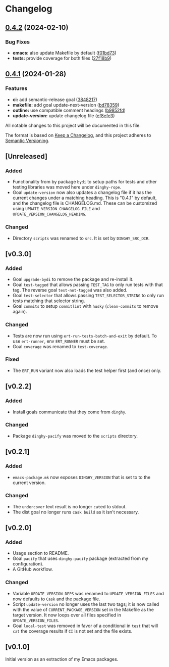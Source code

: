 # Changelog

## [0.4.2](https://github.com/Walheimat/dinghy/compare/v0.4.1...v0.4.2) (2024-02-10)


### Bug Fixes

* **emacs:** also update Makefile by default ([f01bd73](https://github.com/Walheimat/dinghy/commit/f01bd73c34130baec1cc7a3c844522686dbee319))
* **tests:** provide coverage for both files ([27f18b9](https://github.com/Walheimat/dinghy/commit/27f18b979f8712c25b68d1322307347acd4244ad))

## [0.4.1](https://github.com/Walheimat/dinghy/compare/v0.4.0...v0.4.1) (2024-01-28)


### Features

* **ci:** add semantic-release goal ([3848217](https://github.com/Walheimat/dinghy/commit/3848217b7d006399218e52509caa5c439f9a6cdf))
* **makefile:** add goal update-next-version ([bd78359](https://github.com/Walheimat/dinghy/commit/bd783595fe1e5d7d520ff4ad1ecb5c1b56ad6695))
* **outline:** use compatible comment headings ([b9852fd](https://github.com/Walheimat/dinghy/commit/b9852fde2222d4f72653594f9f2f9f7f16675948))
* **update-version:** update changelog file ([ef8efe3](https://github.com/Walheimat/dinghy/commit/ef8efe32eee66e18fff5b35fd59aba09206e4cd4))

All notable changes to this project will be documented in this file.

The format is based on [Keep a Changelog](https://keepachangelog.com/en/1.0.0/),
and this project adheres to [Semantic Versioning](https://semver.org/spec/v2.0.0.html).

## [Unreleased]

### Added

- Functionality from by package `bydi` to setup paths for tests and
  other testing libraries was moved here under `dinghy-rope`.
- Goal `update-version` now also updates a changelog file if it has
  the current changes under a matching heading. This is "0.4.1"
  by default, and the changelog file is CHANGELOG.md. These can be
  customized using `UPDATE_VERSION_CHANGELOG_FILE` and
  `UPDATE_VERSION_CHANGELOG_HEADING`.

### Changed

- Directory `scripts` was renamed to `src`. It is set by
  `DINGHY_SRC_DIR`.

## [v0.3.0]

### Added

- Goal `upgrade-bydi` to remove the package and re-install it.
- Goal `test-tagged` that allows passing `TEST_TAG` to only run tests
  with that tag. The reverse goal `test-not-tagged` was also added.
- Goal `test-selector` that allows passing `TEST_SELECTOR_STRING` to
  only run tests matching that selector string.
- Goal `commits` to setup `commitlint` with `husky` (`clean-commits`
  to remove again).

### Changed

- Tests are now run using `ert-run-tests-batch-and-exit` by default.
  To use `ert-runner`, env `ERT_RUNNER` must be set.
- Goal `coverage` was renamed to `test-coverage`.

### Fixed

- The `ERT_RUN` variant now also loads the test helper first (and
  once) only.

## [v0.2.2]

### Added

- Install goals communicate that they come from `dinghy`.

### Changed

- Package `dinghy-pacify` was moved to the `scripts` directory.
## [v0.2.1]

### Added

- `emacs-package.mk` now exposes `DINGHY_VERSION` that is set to to
  the current version.

### Changed

- The `undercover` text result is no longer `cat`ed to stdout.
- The dist goal no longer runs `cask build` as it isn't necessary.

## [v0.2.0]

### Added

- Usage section to README.
- Goal `pacify` that uses `dinghy-pacify` package (extracted from my
  configuration).
- A GitHub workflow.

### Changed

- Variable `UPDATE_VERSION_DEPS` was renamed to `UPDATE_VERSION_FILES`
  and now defaults to `Cask` and the package file.
- Script `update-version` no longer uses the last two tags; it is now
  called with the value of `CURRENT_PACKAGE_VERSION` set in the
  Makefile as the target version. It now loops over all files
  specified in `UPDATE_VERSION_FILES`.
- Goal `local-test` was removed in favor of a conditional in `test`
  that will `cat` the coverage results if `CI` is not set and the file
  exists.

## [v0.1.0]

Initial version as an extraction of my Emacs packages.
